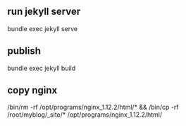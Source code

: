 ## run jekyll server
bundle exec jekyll serve

## publish
bundle exec jekyll build

## copy nginx
/bin/rm -rf /opt/programs/nginx_1.12.2/html/* && /bin/cp -rf /root/myblog/_site/* /opt/programs/nginx_1.12.2/html/

